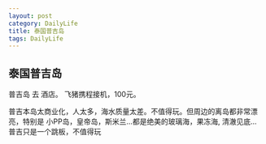 ```yaml
---
layout: post
category: DailyLife
title: 泰国普吉岛
tags: DailyLife
---
```


## 泰国普吉岛



普吉岛 去 酒店。 飞猪携程接机，100元。

普吉本岛太商业化，人太多，海水质量太差。不值得玩。但周边的离岛都非常漂亮，特别是 小PP岛，皇帝岛，斯米兰...都是绝美的玻璃海，果冻海, 清澈见底... 普吉只是一个跳板，不值得玩